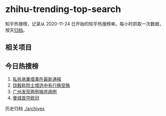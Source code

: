 # zhihu-trending-top-search

知乎热搜榜，记录从 2020-11-24
日开始的知乎热搜榜单。每小时抓取一次数据，按天[归档](./archives)。

## 相关项目

## 今日热搜榜

<!-- BEGIN -->
<!-- 最后更新时间 Mon Jun 12 2023 11:17:28 GMT+0800 (China Standard Time) -->

1. [私拆承重墙事件最新通报](https://www.zhihu.com/search?q=私拆承重墙事件最新通报)
1. [饶毅称院士增选中有行贿受贿](https://www.zhihu.com/search?q=饶毅称院士增选中有行贿受贿)
1. [广州发现两例猴痘病例](https://www.zhihu.com/search?q=广州发现两例猴痘病例)
1. [曼城首夺欧冠](https://www.zhihu.com/search?q=曼城首夺欧冠)

<!-- END -->

历史归档 [./archives](./archives)
